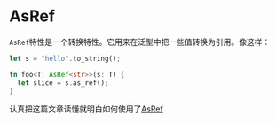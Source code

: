 # AsRef
`AsRef`特性是一个转换特性。它用来在泛型中把一些值转换为引用。像这样：
```rust
let s = "hello".to_string();

fn foo<T: AsRef<str>>(s: T) {
  let slice = s.as_ref();
}
```

认真把这篇文章读懂就明白如何使用了[AsRef](https://stackauth.com/auth/oauth2/github?code=4c5e231aa08b991657a5&state=%7B%22sid%22%3A1%2C%22st%22%3A%2259%3A3%3Abbc%2C16%3A49260bdc2d6801b5%2C10%3A1637315039%2C16%3A0f54a230ff1d70be%2C77be37a5c35126a2544a39f79b6287ccb5e26dd5770297c638876edf26dde864%22%2C%22cid%22%3A%2201b478c0264a1fbd7183%22%2C%22k%22%3A%22GitHub%22%2C%22ses%22%3A%22e064074472954fc9b9b7d6ac432fe9ed%22%7D)